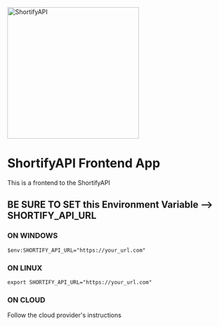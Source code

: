 <img src="[image_url.png](https://github.com/dtsoden/shortifyapi/raw/main/logo.png)" alt="ShortifyAPI" height="300">

# ShortifyAPI Frontend App
This is a frontend to the ShortifyAPI

## BE SURE TO SET this Environment Variable --> SHORTIFY_API_URL

### ON WINDOWS
```$env:SHORTIFY_API_URL="https://your_url.com"```

### ON LINUX
```export SHORTIFY_API_URL="https://your_url.com"```

### ON CLOUD
Follow the cloud provider's instructions    
